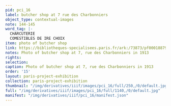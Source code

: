 ```yaml
---
pid: pci_16
label: butcher shop at 7 rue des Charbonniers
object_type: contextual-images
note: 144-145
word_tag: |-
  CHARCUTERIE
  COMESTIBLES DE IRE CHOIX
item: photo of butcher shop
link: https://bibliotheques-specialisees.paris.fr/ark:/73873/pf0001887926
notes: Photo of butcher shop at 7, rue des Charbonniers in 1913
rights: 
selection: 
caption: Photo of butcher shop at 7, rue des Charbonniers in 1913
order: '15'
layout: paris-project-exhibition
collection: paris-project-exhibition
thumbnail: "/img/derivatives/iiif/images/pci_16/full/250,/0/default.jpg"
full: "/img/derivatives/iiif/images/pci_16/full/1140,/0/default.jpg"
manifest: "/img/derivatives/iiif/pci_16/manifest.json"
---
```


